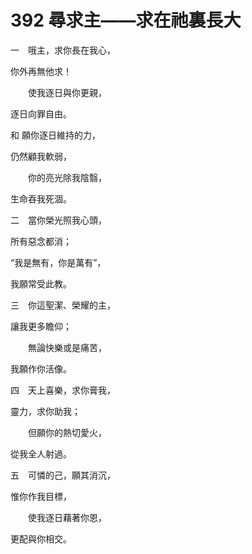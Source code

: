 # 392 尋求主——求在祂裏長大

一　哦主，求你長在我心，

你外再無他求！

　　使我逐日與你更親，

逐日向罪自由。

和 願你逐日維持的力，

仍然顧我軟弱，

　　你的亮光除我陰翳，

生命吞我死涸。

二　當你榮光照我心頭，

所有惡念都消；

“我是無有，你是萬有”，

我願常受此教。

三　你這聖潔、榮耀的主，

讓我更多瞻仰；

　　無論快樂或是痛苦，

我願作你活像。

四　天上喜樂，求你膏我，

靈力，求你助我；

　　但願你的熱切愛火，

從我全人射過。

五　可憐的己，願其消沉，

惟你作我目標，

　　使我逐日藉著你恩，

更配與你相交。

